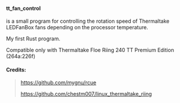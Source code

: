 <h4>tt_fan_control</h4> is a small program for controlling the rotation speed of Thermaltake LEDFanBox fans depending on the processor temperature.

My first Rust program.

Compatible only with Thermaltake Floe Riing 240 TT Premium Edition (264a:226f)

<h4>Credits:</h4>

>https://github.com/mygnu/rcue
>
>https://github.com/chestm007/linux_thermaltake_riing